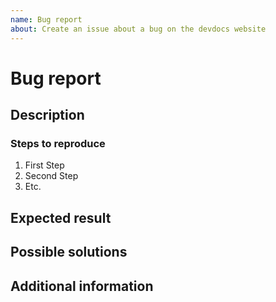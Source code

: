 ```yaml
---
name: Bug report
about: Create an issue about a bug on the devdocs website
---
```


# Bug report

## Description

<!-- (REQUIRED) What is the issue/current behavior? -->

### Steps to reproduce

<!-- (OPTIONAL) What needs to be done to replicate this issue? (provide Gist if needed) -->

1. First Step
1. Second Step
1. Etc.

## Expected result

<!-- (REQUIRED) When this issue is resolved, what is the expected result/behavior? -->

## Possible solutions

<!-- (OPTIONAL) What would a solution for this issue look like? -->

## Additional information

<!-- (OPTIONAL) What other information can you provide about this issue? -->

<!--
Thank you for taking the time to report this issue!
GitHub Issues should only be created for problems/topics related to this project's codebase.

Before submitting this issue, please make sure you are complying with our Code of Conduct:
https://github.com/magento/devdocs/blob/master/.github/CODE_OF_CONDUCT.md

Issues that do not comply with our Code of Conduct or do not contain enough information may be closed at the maintainers' discretion.

Feel free to remove this section before creating this issue.
-->
